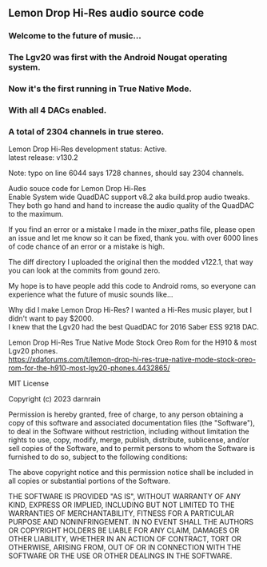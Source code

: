 ## Lemon Drop Hi-Res audio source code

### Welcome to the future of music...
### The Lgv20 was first with the Android Nougat operating system.
### Now it's the first running in True Native Mode.
### With all 4 DACs enabled.
### A total of 2304 channels in true stereo.

Lemon Drop Hi-Res development status: Active.<br>
latest release: v130.2<br>

Note: typo on line 6044 says 1728 channes, should say 2304 channels.<br>

Audio souce code for Lemon Drop Hi-Res<br>
Enable System wide QuadDAC support v8.2 aka build.prop audio tweaks.<br>
They both go hand and hand to increase the audio quality of the QuadDAC to the maximum.<br>

If you find an error or a mistake I made in the mixer_paths file, please open an issue and let me know so it can be fixed, thank you. with over 6000 lines of code chance of an error or a mistake is high.<br>

The diff directory I uploaded the original then the modded v122.1, that way you can look at the commits from gound zero.<br>

My hope is to have people add this code to Android roms, so everyone can experience what the future of music sounds like...<br>

Why did I make Lemon Drop Hi-Res? I wanted a Hi-Res music player, but I didn't want to pay $2000.<br>
I knew that the Lgv20 had the best QuadDAC for 2016 Saber ESS 9218 DAC.<br>


Lemon Drop Hi-Res True Native Mode Stock Oreo Rom for the H910 & most Lgv20 phones.<br>
https://xdaforums.com/t/lemon-drop-hi-res-true-native-mode-stock-oreo-rom-for-the-h910-most-lgv20-phones.4432865/

MIT License<br>

Copyright (c) 2023 darnrain<br>

Permission is hereby granted, free of charge, to any person obtaining a copy
of this software and associated documentation files (the "Software"), to deal
in the Software without restriction, including without limitation the rights
to use, copy, modify, merge, publish, distribute, sublicense, and/or sell
copies of the Software, and to permit persons to whom the Software is
furnished to do so, subject to the following conditions:<br>

The above copyright notice and this permission notice shall be included in all
copies or substantial portions of the Software.<br>

THE SOFTWARE IS PROVIDED "AS IS", WITHOUT WARRANTY OF ANY KIND, EXPRESS OR
IMPLIED, INCLUDING BUT NOT LIMITED TO THE WARRANTIES OF MERCHANTABILITY,
FITNESS FOR A PARTICULAR PURPOSE AND NONINFRINGEMENT. IN NO EVENT SHALL THE
AUTHORS OR COPYRIGHT HOLDERS BE LIABLE FOR ANY CLAIM, DAMAGES OR OTHER
LIABILITY, WHETHER IN AN ACTION OF CONTRACT, TORT OR OTHERWISE, ARISING FROM,
OUT OF OR IN CONNECTION WITH THE SOFTWARE OR THE USE OR OTHER DEALINGS IN THE
SOFTWARE.<br>
